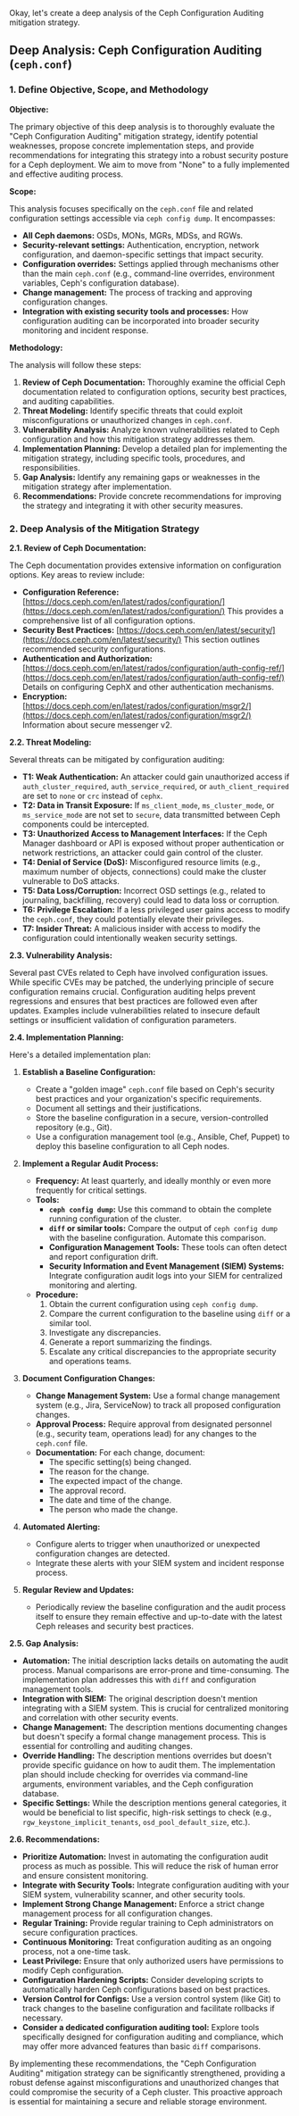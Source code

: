 Okay, let's create a deep analysis of the Ceph Configuration Auditing mitigation strategy.

## Deep Analysis: Ceph Configuration Auditing (`ceph.conf`)

### 1. Define Objective, Scope, and Methodology

**Objective:**

The primary objective of this deep analysis is to thoroughly evaluate the "Ceph Configuration Auditing" mitigation strategy, identify potential weaknesses, propose concrete implementation steps, and provide recommendations for integrating this strategy into a robust security posture for a Ceph deployment.  We aim to move from "None" to a fully implemented and effective auditing process.

**Scope:**

This analysis focuses specifically on the `ceph.conf` file and related configuration settings accessible via `ceph config dump`.  It encompasses:

*   **All Ceph daemons:** OSDs, MONs, MGRs, MDSs, and RGWs.
*   **Security-relevant settings:**  Authentication, encryption, network configuration, and daemon-specific settings that impact security.
*   **Configuration overrides:**  Settings applied through mechanisms other than the main `ceph.conf` (e.g., command-line overrides, environment variables, Ceph's configuration database).
*   **Change management:**  The process of tracking and approving configuration changes.
*   **Integration with existing security tools and processes:**  How configuration auditing can be incorporated into broader security monitoring and incident response.

**Methodology:**

The analysis will follow these steps:

1.  **Review of Ceph Documentation:**  Thoroughly examine the official Ceph documentation related to configuration options, security best practices, and auditing capabilities.
2.  **Threat Modeling:**  Identify specific threats that could exploit misconfigurations or unauthorized changes in `ceph.conf`.
3.  **Vulnerability Analysis:**  Analyze known vulnerabilities related to Ceph configuration and how this mitigation strategy addresses them.
4.  **Implementation Planning:**  Develop a detailed plan for implementing the mitigation strategy, including specific tools, procedures, and responsibilities.
5.  **Gap Analysis:**  Identify any remaining gaps or weaknesses in the mitigation strategy after implementation.
6.  **Recommendations:**  Provide concrete recommendations for improving the strategy and integrating it with other security measures.

### 2. Deep Analysis of the Mitigation Strategy

**2.1. Review of Ceph Documentation:**

The Ceph documentation provides extensive information on configuration options.  Key areas to review include:

*   **Configuration Reference:**  [https://docs.ceph.com/en/latest/rados/configuration/](https://docs.ceph.com/en/latest/rados/configuration/)  This provides a comprehensive list of all configuration options.
*   **Security Best Practices:**  [https://docs.ceph.com/en/latest/security/](https://docs.ceph.com/en/latest/security/)  This section outlines recommended security configurations.
*   **Authentication and Authorization:**  [https://docs.ceph.com/en/latest/rados/configuration/auth-config-ref/](https://docs.ceph.com/en/latest/rados/configuration/auth-config-ref/)  Details on configuring CephX and other authentication mechanisms.
*   **Encryption:** [https://docs.ceph.com/en/latest/rados/configuration/msgr2/](https://docs.ceph.com/en/latest/rados/configuration/msgr2/) Information about secure messenger v2.

**2.2. Threat Modeling:**

Several threats can be mitigated by configuration auditing:

*   **T1: Weak Authentication:** An attacker could gain unauthorized access if `auth_cluster_required`, `auth_service_required`, or `auth_client_required` are set to `none` or `crc` instead of `cephx`.
*   **T2: Data in Transit Exposure:**  If `ms_client_mode`, `ms_cluster_mode`, or `ms_service_mode` are not set to `secure`, data transmitted between Ceph components could be intercepted.
*   **T3: Unauthorized Access to Management Interfaces:**  If the Ceph Manager dashboard or API is exposed without proper authentication or network restrictions, an attacker could gain control of the cluster.
*   **T4: Denial of Service (DoS):**  Misconfigured resource limits (e.g., maximum number of objects, connections) could make the cluster vulnerable to DoS attacks.
*   **T5: Data Loss/Corruption:**  Incorrect OSD settings (e.g., related to journaling, backfilling, recovery) could lead to data loss or corruption.
*   **T6: Privilege Escalation:**  If a less privileged user gains access to modify the `ceph.conf`, they could potentially elevate their privileges.
*   **T7: Insider Threat:** A malicious insider with access to modify the configuration could intentionally weaken security settings.

**2.3. Vulnerability Analysis:**

Several past CVEs related to Ceph have involved configuration issues.  While specific CVEs may be patched, the underlying principle of secure configuration remains crucial.  Configuration auditing helps prevent regressions and ensures that best practices are followed even after updates. Examples include vulnerabilities related to insecure default settings or insufficient validation of configuration parameters.

**2.4. Implementation Planning:**

Here's a detailed implementation plan:

1.  **Establish a Baseline Configuration:**
    *   Create a "golden image" `ceph.conf` file based on Ceph's security best practices and your organization's specific requirements.
    *   Document all settings and their justifications.
    *   Store the baseline configuration in a secure, version-controlled repository (e.g., Git).
    *   Use a configuration management tool (e.g., Ansible, Chef, Puppet) to deploy this baseline configuration to all Ceph nodes.

2.  **Implement a Regular Audit Process:**
    *   **Frequency:**  At least quarterly, and ideally monthly or even more frequently for critical settings.
    *   **Tools:**
        *   **`ceph config dump`:**  Use this command to obtain the complete running configuration of the cluster.
        *   **`diff` or similar tools:**  Compare the output of `ceph config dump` with the baseline configuration.  Automate this comparison.
        *   **Configuration Management Tools:**  These tools can often detect and report configuration drift.
        *   **Security Information and Event Management (SIEM) Systems:**  Integrate configuration audit logs into your SIEM for centralized monitoring and alerting.
    *   **Procedure:**
        1.  Obtain the current configuration using `ceph config dump`.
        2.  Compare the current configuration to the baseline using `diff` or a similar tool.
        3.  Investigate any discrepancies.
        4.  Generate a report summarizing the findings.
        5.  Escalate any critical discrepancies to the appropriate security and operations teams.

3.  **Document Configuration Changes:**
    *   **Change Management System:**  Use a formal change management system (e.g., Jira, ServiceNow) to track all proposed configuration changes.
    *   **Approval Process:**  Require approval from designated personnel (e.g., security team, operations lead) for any changes to the `ceph.conf` file.
    *   **Documentation:**  For each change, document:
        *   The specific setting(s) being changed.
        *   The reason for the change.
        *   The expected impact of the change.
        *   The approval record.
        *   The date and time of the change.
        *   The person who made the change.

4.  **Automated Alerting:**
    *   Configure alerts to trigger when unauthorized or unexpected configuration changes are detected.
    *   Integrate these alerts with your SIEM system and incident response process.

5.  **Regular Review and Updates:**
    *   Periodically review the baseline configuration and the audit process itself to ensure they remain effective and up-to-date with the latest Ceph releases and security best practices.

**2.5. Gap Analysis:**

*   **Automation:**  The initial description lacks details on automating the audit process.  Manual comparisons are error-prone and time-consuming.  The implementation plan addresses this with `diff` and configuration management tools.
*   **Integration with SIEM:**  The original description doesn't mention integrating with a SIEM system.  This is crucial for centralized monitoring and correlation with other security events.
*   **Change Management:**  The description mentions documenting changes but doesn't specify a formal change management process.  This is essential for controlling and auditing changes.
*   **Override Handling:** The description mentions overrides but doesn't provide specific guidance on how to audit them.  The implementation plan should include checking for overrides via command-line arguments, environment variables, and the Ceph configuration database.
*   **Specific Settings:** While the description mentions general categories, it would be beneficial to list specific, high-risk settings to check (e.g., `rgw_keystone_implicit_tenants`, `osd_pool_default_size`, etc.).

**2.6. Recommendations:**

*   **Prioritize Automation:**  Invest in automating the configuration audit process as much as possible.  This will reduce the risk of human error and ensure consistent monitoring.
*   **Integrate with Security Tools:**  Integrate configuration auditing with your SIEM system, vulnerability scanner, and other security tools.
*   **Implement Strong Change Management:**  Enforce a strict change management process for all configuration changes.
*   **Regular Training:**  Provide regular training to Ceph administrators on secure configuration practices.
*   **Continuous Monitoring:**  Treat configuration auditing as an ongoing process, not a one-time task.
*   **Least Privilege:** Ensure that only authorized users have permissions to modify Ceph configuration.
*   **Configuration Hardening Scripts:** Consider developing scripts to automatically harden Ceph configurations based on best practices.
*   **Version Control for Configs:** Use a version control system (like Git) to track changes to the baseline configuration and facilitate rollbacks if necessary.
*   **Consider a dedicated configuration auditing tool:** Explore tools specifically designed for configuration auditing and compliance, which may offer more advanced features than basic `diff` comparisons.

By implementing these recommendations, the "Ceph Configuration Auditing" mitigation strategy can be significantly strengthened, providing a robust defense against misconfigurations and unauthorized changes that could compromise the security of a Ceph cluster. This proactive approach is essential for maintaining a secure and reliable storage environment.